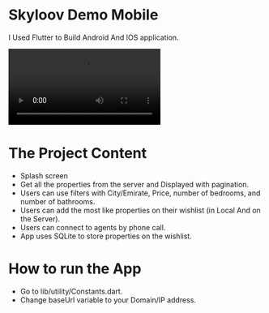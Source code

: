 # Skyloov Demo Mobile

I Used Flutter to Build Android And IOS application.

![Demo](https://user-images.githubusercontent.com/49059742/194225381-ca1b5a7a-35ca-42c4-8c2b-0180bfb827d3.mp4)

# The Project Content
- Splash screen
- Get all the properties from the server and Displayed with pagination.
- Users can use filters with City/Emirate, Price, number of bedrooms, and number of bathrooms.
- Users can add the most like properties on their wishlist (in Local And on the Server).
- Users can connect to agents by phone call.
- App uses SQLite to store properties on the wishlist.

# How to run the App
- Go to lib/utility/Constants.dart.
- Change baseUrl variable to your Domain/IP address.
